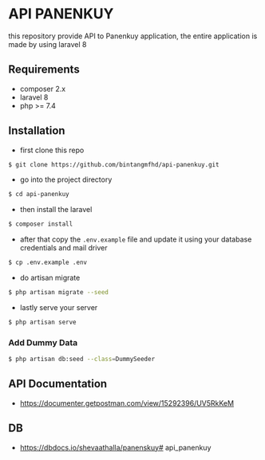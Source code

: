 # API PANENKUY
this repository provide API to Panenkuy application, the entire application is made by using laravel 8 

## Requirements
- composer 2.x
- laravel 8
- php >= 7.4

## Installation
- first clone this repo
``` bash
$ git clone https://github.com/bintangmfhd/api-panenkuy.git
```
- go into the project directory
``` bash
$ cd api-panenkuy
```
- then install the laravel
``` bash
$ composer install
```
- after that copy the `.env.example` file and update it using your database credentials and mail driver
``` bash
$ cp .env.example .env
```
- do artisan migrate
``` bash
$ php artisan migrate --seed
```
- lastly serve your server
``` bash
$ php artisan serve
```

### Add Dummy Data
``` bash
$ php artisan db:seed --class=DummySeeder
```

## API Documentation
- https://documenter.getpostman.com/view/15292396/UV5RkKeM
## DB
- https://dbdocs.io/shevaathalla/panenskuy# api_panenkuy
